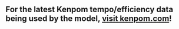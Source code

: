 ## For the latest Kenpom tempo/efficiency data being used by the model, [visit kenpom.com](https://kenpom.com)!
